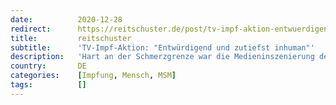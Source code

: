 ```yaml
---
date:          2020-12-28
redirect:      https://reitschuster.de/post/tv-impf-aktion-entwuerdigend-und-zutiefst-inhuman/
title:         reitschuster
subtitle:      'TV-Impf-Aktion: "Entwürdigend und zutiefst inhuman"'
description:   'Hart an der Schmerzgrenze war die Medieninszenierung der ersten Impfungen in Altersheimen für Menschen, die gerade erst in der Coronakrise Angehörige in solchen Heimen verloren haben. Eine Reaktion.'
country:       DE
categories:    [Impfung, Mensch, MSM]
tags:          []
---
```

